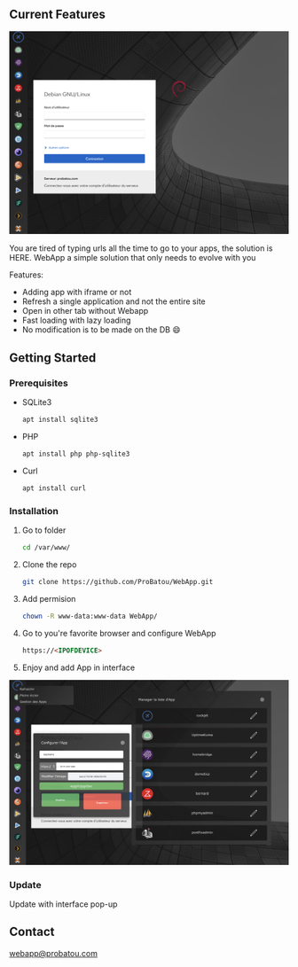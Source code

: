 <!-- CURRENT FEATURES -->
## Current Features

![Product Screen Shot](./README/WebAPP.png)

You are tired of typing urls all the time to go to your apps, the solution is HERE. WebApp a simple solution that only needs to evolve with you

Features:
* Adding app with iframe or not
* Refresh a single application and not the entire site
* Open in other tab without Webapp
* Fast loading with lazy loading
* No modification is to be made on the DB :smile:



<!-- GETTING STARTED -->
## Getting Started
### Prerequisites

* SQLite3
  ```sh
  apt install sqlite3
  ```
  
* PHP
  ```sh
  apt install php php-sqlite3 
  ```
  
* Curl
  ```sh
  apt install curl 
  ```

### Installation

1. Go to folder
   ```sh
   cd /var/www/
   ```
2. Clone the repo
   ```sh
   git clone https://github.com/ProBatou/WebApp.git
   ```
3. Add permision
   ```sh
   chown -R www-data:www-data WebApp/
   ```
4. Go to you're favorite browser and configure WebApp
   ```html
   https://<IPOFDEVICE>
   ```
5. Enjoy and add App in interface
  
  ![Interface Screen Shot](./README/WebAPP%20interface.png)



### Update

Update with interface pop-up 



<!-- CONTACT -->
## Contact

 webapp@probatou.com
